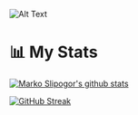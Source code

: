 ![Alt Text](https://i.imgur.com/ZoQwFhJ.gif)

# 📊 My Stats

[![Marko Slipogor's github stats](https://github-readme-stats.vercel.app/api?username=MarkoSlipogor&show_icons=true&count_private=true&theme=radical&hide=stars)](https://github.com/MarkoSlipogor)

[![GitHub Streak](https://github-readme-streak-stats.herokuapp.com/?user=MarkoSlipogor&theme=dark&count_private=true&theme=radical)](https://github.com/MarkoSlipogor)

